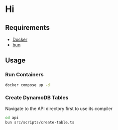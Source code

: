 # Hi

## Requirements

- [Docker](https://www.docker.com)
- [bun](https://bun.sh/)

## Usage

### Run Containers

```sh
docker compose up -d
```

### Create DynamoDB Tables

Navigate to the API directory first to use its compiler

```sh
cd api
bun src/scripts/create-table.ts
```
